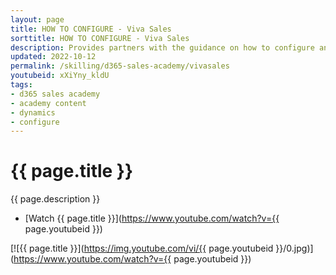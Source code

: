 ```yaml
---
layout: page
title: HOW TO CONFIGURE - Viva Sales
sorttitle: HOW TO CONFIGURE - Viva Sales
description: Provides partners with the guidance on how to configure and integrate Viva Sales, Dynamics 365 Sales, Microsoft Outlook and Microsoft Teams.
updated: 2022-10-12
permalink: /skilling/d365-sales-academy/vivasales
youtubeid: xXiYny_kldU
tags: 
- d365 sales academy
- academy content
- dynamics
- configure
---
```


# {{ page.title }}

{{ page.description }}

* [Watch {{ page.title }}](https://www.youtube.com/watch?v={{ page.youtubeid }})

[![{{ page.title }}](https://img.youtube.com/vi/{{ page.youtubeid }}/0.jpg)](https://www.youtube.com/watch?v={{ page.youtubeid }})
